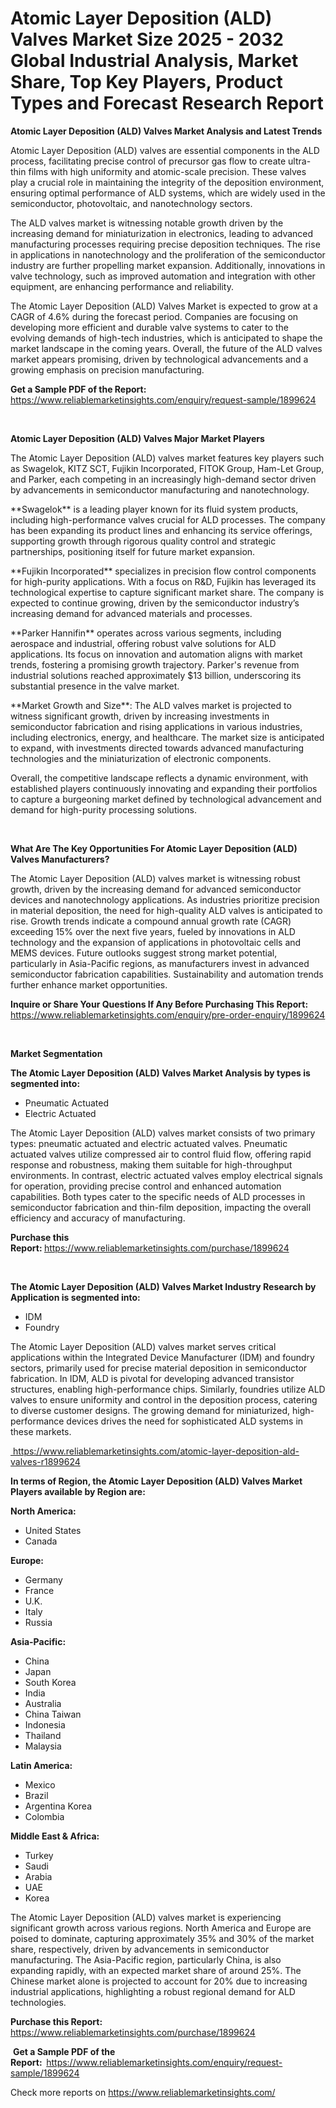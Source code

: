 <p><h1>Atomic Layer Deposition (ALD) Valves Market Size 2025 - 2032 Global Industrial Analysis, Market Share, Top Key Players, Product Types and Forecast Research Report</h1></p><p><strong>Atomic Layer Deposition (ALD) Valves Market Analysis and Latest Trends</strong></p>
<p><p>Atomic Layer Deposition (ALD) valves are essential components in the ALD process, facilitating precise control of precursor gas flow to create ultra-thin films with high uniformity and atomic-scale precision. These valves play a crucial role in maintaining the integrity of the deposition environment, ensuring optimal performance of ALD systems, which are widely used in the semiconductor, photovoltaic, and nanotechnology sectors.</p><p>The ALD valves market is witnessing notable growth driven by the increasing demand for miniaturization in electronics, leading to advanced manufacturing processes requiring precise deposition techniques. The rise in applications in nanotechnology and the proliferation of the semiconductor industry are further propelling market expansion. Additionally, innovations in valve technology, such as improved automation and integration with other equipment, are enhancing performance and reliability.</p><p>The Atomic Layer Deposition (ALD) Valves Market is expected to grow at a CAGR of 4.6% during the forecast period. Companies are focusing on developing more efficient and durable valve systems to cater to the evolving demands of high-tech industries, which is anticipated to shape the market landscape in the coming years. Overall, the future of the ALD valves market appears promising, driven by technological advancements and a growing emphasis on precision manufacturing.</p></p>
<p><strong>Get a Sample PDF of the Report:&nbsp;</strong> <a href="https://www.reliablemarketinsights.com/enquiry/request-sample/1899624?utm_campaign=2012&utm_medium=2&utm_source=Github&utm_content=ia&utm_term=13022025&utm_id=atomic-layer-deposition-ald-valves">https://www.reliablemarketinsights.com/enquiry/request-sample/1899624</a></p>
<p>&nbsp;</p>
<p><strong>Atomic Layer Deposition (ALD) Valves Major Market Players</strong></p>
<p><p>The Atomic Layer Deposition (ALD) valves market features key players such as Swagelok, KITZ SCT, Fujikin Incorporated, FITOK Group, Ham-Let Group, and Parker, each competing in an increasingly high-demand sector driven by advancements in semiconductor manufacturing and nanotechnology.</p><p>**Swagelok** is a leading player known for its fluid system products, including high-performance valves crucial for ALD processes. The company has been expanding its product lines and enhancing its service offerings, supporting growth through rigorous quality control and strategic partnerships, positioning itself for future market expansion.</p><p>**Fujikin Incorporated** specializes in precision flow control components for high-purity applications. With a focus on R&D, Fujikin has leveraged its technological expertise to capture significant market share. The company is expected to continue growing, driven by the semiconductor industry’s increasing demand for advanced materials and processes.</p><p>**Parker Hannifin** operates across various segments, including aerospace and industrial, offering robust valve solutions for ALD applications. Its focus on innovation and automation aligns with market trends, fostering a promising growth trajectory. Parker's revenue from industrial solutions reached approximately $13 billion, underscoring its substantial presence in the valve market.</p><p>**Market Growth and Size**: The ALD valves market is projected to witness significant growth, driven by increasing investments in semiconductor fabrication and rising applications in various industries, including electronics, energy, and healthcare. The market size is anticipated to expand, with investments directed towards advanced manufacturing technologies and the miniaturization of electronic components.</p><p>Overall, the competitive landscape reflects a dynamic environment, with established players continuously innovating and expanding their portfolios to capture a burgeoning market defined by technological advancement and demand for high-purity processing solutions.</p></p>
<p>&nbsp;</p>
<p><strong>What Are The Key Opportunities For Atomic Layer Deposition (ALD) Valves Manufacturers?</strong></p>
<p><p>The Atomic Layer Deposition (ALD) valves market is witnessing robust growth, driven by the increasing demand for advanced semiconductor devices and nanotechnology applications. As industries prioritize precision in material deposition, the need for high-quality ALD valves is anticipated to rise. Growth trends indicate a compound annual growth rate (CAGR) exceeding 15% over the next five years, fueled by innovations in ALD technology and the expansion of applications in photovoltaic cells and MEMS devices. Future outlooks suggest strong market potential, particularly in Asia-Pacific regions, as manufacturers invest in advanced semiconductor fabrication capabilities. Sustainability and automation trends further enhance market opportunities.</p></p>
<p><strong>Inquire or Share Your Questions If Any Before Purchasing This Report:</strong> <a href="https://www.reliablemarketinsights.com/enquiry/pre-order-enquiry/1899624?utm_campaign=2012&utm_medium=2&utm_source=Github&utm_content=ia&utm_term=13022025&utm_id=atomic-layer-deposition-ald-valves">https://www.reliablemarketinsights.com/enquiry/pre-order-enquiry/1899624</a></p>
<p>&nbsp;</p>
<p><strong>Market Segmentation</strong></p>
<p><strong>The Atomic Layer Deposition (ALD) Valves Market Analysis by types is segmented into:</strong></p>
<p><ul><li>Pneumatic Actuated</li><li>Electric Actuated</li></ul></p>
<p><p>The Atomic Layer Deposition (ALD) valves market consists of two primary types: pneumatic actuated and electric actuated valves. Pneumatic actuated valves utilize compressed air to control fluid flow, offering rapid response and robustness, making them suitable for high-throughput environments. In contrast, electric actuated valves employ electrical signals for operation, providing precise control and enhanced automation capabilities. Both types cater to the specific needs of ALD processes in semiconductor fabrication and thin-film deposition, impacting the overall efficiency and accuracy of manufacturing.</p></p>
<p><strong>Purchase this Report:&nbsp;</strong><a href="https://www.reliablemarketinsights.com/purchase/1899624?utm_campaign=2012&utm_medium=2&utm_source=Github&utm_content=ia&utm_term=13022025&utm_id=atomic-layer-deposition-ald-valves">https://www.reliablemarketinsights.com/purchase/1899624</a></p>
<p>&nbsp;</p>
<p><strong>The Atomic Layer Deposition (ALD) Valves Market Industry Research by Application is segmented into:</strong></p>
<p><ul><li>IDM</li><li>Foundry</li></ul></p>
<p><p>The Atomic Layer Deposition (ALD) valves market serves critical applications within the Integrated Device Manufacturer (IDM) and foundry sectors, primarily used for precise material deposition in semiconductor fabrication. In IDM, ALD is pivotal for developing advanced transistor structures, enabling high-performance chips. Similarly, foundries utilize ALD valves to ensure uniformity and control in the deposition process, catering to diverse customer designs. The growing demand for miniaturized, high-performance devices drives the need for sophisticated ALD systems in these markets.</p></p>
<p><a href="https://www.reliablemarketinsights.com/atomic-layer-deposition-ald-valves-r1899624?utm_campaign=2012&utm_medium=2&utm_source=Github&utm_content=ia&utm_term=13022025&utm_id=atomic-layer-deposition-ald-valves">&nbsp;https://www.reliablemarketinsights.com/atomic-layer-deposition-ald-valves-r1899624</a></p>
<p><strong>In terms of Region, the Atomic Layer Deposition (ALD) Valves Market Players available by Region are:</strong></p>
<p>
    <p> <strong> North America: </strong>
        <ul>
            <li>United States</li>
            <li>Canada</li>
        </ul>
        </p> 
    <p> <strong> Europe: </strong>
        <ul>
            <li>Germany</li>
            <li>France</li>
            <li>U.K.</li>
            <li>Italy</li>
            <li>Russia</li>
        </ul>
        </p> 
    <p> <strong> Asia-Pacific: </strong>
        <ul>
            <li>China</li>
            <li>Japan</li>
            <li>South Korea</li>
            <li>India</li>
            <li>Australia</li>
            <li>China Taiwan</li>
            <li>Indonesia</li>
            <li>Thailand</li>
            <li>Malaysia</li>
        </ul>
        </p> 
    <p> <strong> Latin America: </strong>
        <ul>
            <li>Mexico</li>
            <li>Brazil</li>
            <li>Argentina Korea</li>
            <li>Colombia</li>
        </ul>
        </p> 
    <p> <strong> Middle East & Africa: </strong>
        <ul>
            <li>Turkey</li>
            <li>Saudi</li>
            <li>Arabia</li>
            <li>UAE</li>
            <li>Korea</li>
        </ul>
    </p>
    </p>
<p><p>The Atomic Layer Deposition (ALD) valves market is experiencing significant growth across various regions. North America and Europe are poised to dominate, capturing approximately 35% and 30% of the market share, respectively, driven by advancements in semiconductor manufacturing. The Asia-Pacific region, particularly China, is also expanding rapidly, with an expected market share of around 25%. The Chinese market alone is projected to account for 20% due to increasing industrial applications, highlighting a robust regional demand for ALD technologies.</p></p>
<p><strong>Purchase this Report: </strong><a href="https://www.reliablemarketinsights.com/purchase/1899624?utm_campaign=2012&utm_medium=2&utm_source=Github&utm_content=ia&utm_term=13022025&utm_id=atomic-layer-deposition-ald-valves">https://www.reliablemarketinsights.com/purchase/1899624</a></p>
<p>&nbsp;<strong>Get a Sample PDF of the Report:&nbsp;&nbsp;</strong><a href="https://www.reliablemarketinsights.com/enquiry/request-sample/1899624?utm_campaign=2012&utm_medium=2&utm_source=Github&utm_content=ia&utm_term=13022025&utm_id=atomic-layer-deposition-ald-valves">https://www.reliablemarketinsights.com/enquiry/request-sample/1899624</a></p>
<p><strong></strong></p>
<p>Check more reports on <a href="https://www.reliablemarketinsights.com/?utm_campaign=2012&utm_medium=2&utm_source=Github&utm_content=ia&utm_term=13022025&utm_id=atomic-layer-deposition-ald-valves">https://www.reliablemarketinsights.com/</a></p>